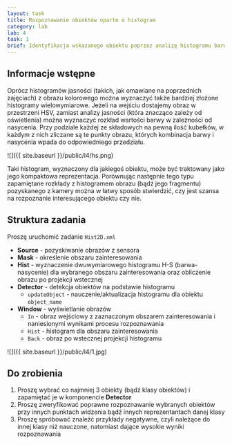 ```yaml
---
layout: task
title: Rozpoznawanie obiektów oparte o histogram
category: lab
lab: 4
task: 1
brief: Identyfikacja wskazanego obiektu poprzez analizę histogramu barwnego (barwa-nasycenie).
---
```


## Informacje wstępne

Oprócz histogramów jasności (takich, jak omawiane na poprzednich zajęciach)
z obrazu kolorowego można wyznaczyć także bardziej złożone histogramy wielowymiarowe.
Jeżeli na wejściu dostajemy obraz w przestrzeni HSV, zamiast analizy jasności
(która znacząco zależy od oświetlenia) można wyznaczyć rozkład wartości
barwy w zależności od nasycenia.
Przy podziale każdej ze składowych na pewną ilość kubełków, w każdym z nich zliczane
są te punkty obrazu, których kombinacja barwy i nasycenia wpada do odpowiedniego przedziału.

![]({{ site.baseurl }}/public/l4/hs.png)

Taki histogram, wyznaczony dla jakiegoś obiektu, może być traktowany jako jego
kompaktowa reprezentacja. Porównując następnie tego typu zapamiętane rozkłady
z histogramem obrazu (bądź jego fragmentu) pozyskanego z kamery można w łatwy 
sposób stwierdzić, czy jest szansa na rozpoznanie interesującego obiektu czy nie.

## Struktura zadania

Proszę uruchomić zadanie `Hist2D.xml`

   * **Source** - pozyskiwanie obrazów z sensora
   * **Mask** - określenie obszaru zainteresowania
   * **Hist** - wyznaczenie dwuwymiarowego histogramu H-S (barwa-nasycenie) 
                dla wybranego obszaru zainteresowania oraz obliczenie obrazu
                po projekcji wstecznej
   * **Detector** - detekcja obiektów na podstawie histogramu
      * `updateObject` - nauczenie/aktualizacja histogramu dla obiektu `object_name`
   * **Window** - wyświetlanie obrazów
      * `In` - obraz wejściowy z zaznaczonym obszarem zainteresowania i naniesionymi
               wynikami procesu rozpoznawania
      * `Hist` - histogram dla obszaru zainteresowania
      * `Back` - obraz po wstecznej projekcji histogramu


![]({{ site.baseurl }}/public/l4/1.jpg)

## Do zrobienia

1. Proszę wybrać co najmniej 3 obiekty (bądź klasy obiektów) i zapamiętać
   je w komponencie **Detector**
2. Proszę zweryfikować poprawne rozpoznawanie wybranych obiektów przy innych
   punktach widzenia bądź innych reprezentantach danej klasy
3. Proszę spróbować znaleźć przykłady negatywne, czyli należące do innej klasy
   niż nauczone, natomiast dające wysokie wyniki rozpoznawania



